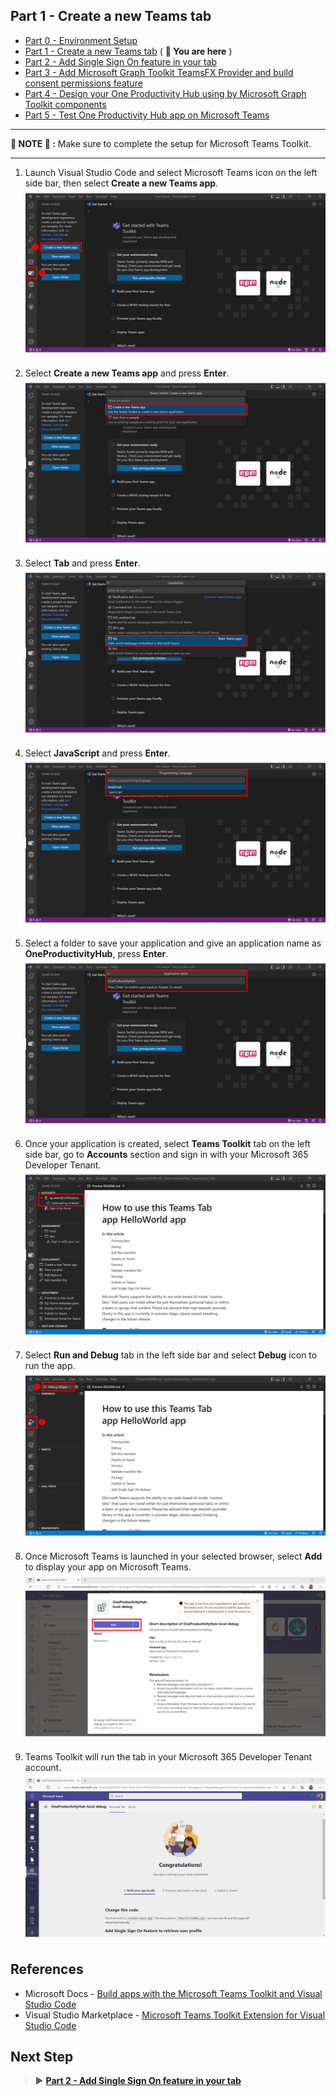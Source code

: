 ## Part 1 - Create a new Teams tab

- [Part 0 - Environment Setup](00-Setup.md) 
- [Part 1 - Create a new Teams tab](01-Create_Teams_tab.md) ( **📍 You are here** )
- [Part 2 - Add Single Sign On feature in your tab](/Labs/02-Create_SSO_Feature.md)
- [Part 3 - Add Microsoft Graph Toolkit TeamsFX Provider and build consent permissions feature](/Labs/03-Initialize_MGT_and_consent_permissions.md)
- [Part 4 - Design your One Productivity Hub using by Microsoft Graph Toolkit components](04-Design_your_tab_using_MGT_components.md)
- [Part 5 - Test One Productivity Hub app on Microsoft Teams](05-Test_your_tab.md)

---
**📌 NOTE 📌 :** Make sure to complete the setup for Microsoft Teams Toolkit.

---
1. Launch Visual Studio Code and select Microsoft Teams icon on the left side bar, then select **Create a new Teams app**.
   ![Microsoft Teams Toolkit Extension for Visual Studio Code](Images/TT-CreateApp-1.PNG)
   
1. Select **Create a new Teams app** and press **Enter**.
   ![Microsoft Teams Toolkit Extension for Visual Studio Code](Images/TT-CreateApp-2.PNG)

1. Select **Tab** and press **Enter**.
   ![Microsoft Teams Toolkit Extension for Visual Studio Code](Images/TT-CreateApp-3.PNG)
   
1. Select **JavaScript** and press **Enter**.
    ![Microsoft Teams Toolkit Extension for Visual Studio Code](Images/TT-CreateApp-4.PNG)

1. Select a folder to save your application and give an application name as **OneProductivityHub**, press **Enter**.
    ![Microsoft Teams Toolkit Extension for Visual Studio Code](Images/TT-CreateApp-5.PNG)
    
1. Once your application is created, select **Teams Toolkit** tab on the left side bar, go to **Accounts** section and sign in with your Microsoft 365 Developer Tenant.
    ![Microsoft Teams Toolkit Extension for Visual Studio Code](Images/TT-CreateApp-6.PNG)

1. Select **Run and Debug** tab in the left side bar and select **Debug** icon to run the app.
    ![Microsoft Teams Toolkit Extension for Visual Studio Code](Images/TT-CreateApp-7.PNG)

1. Once Microsoft Teams is launched in your selected browser, select **Add** to display your app on Microsoft Teams.
    ![Microsoft Teams Toolkit Extension for Visual Studio Code](Images/TT-CreateApp-8.PNG)

1. Teams Toolkit will run the tab in your Microsoft 365 Developer Tenant account.
    ![Microsoft Teams Toolkit Extension for Visual Studio Code](Images/TT-CreateApp-9.png)


## References
- Microsoft Docs - [Build apps with the Microsoft Teams Toolkit and Visual Studio Code](https://cda.ms/1Jj)
- Visual Studio Marketplace - [Microsoft Teams Toolkit Extension for Visual Studio Code](https://marketplace.visualstudio.com/items?itemName=TeamsDevApp.ms-teams-vscode-extension)

## Next Step
> ▶️ **[Part 2 - Add Single Sign On feature in your tab](/Labs/02-Create_SSO_Feature.md)**
